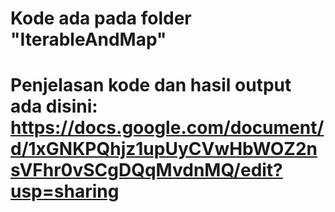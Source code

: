 # Kode ada pada folder "IterableAndMap"
# Penjelasan kode dan hasil output ada disini: https://docs.google.com/document/d/1xGNKPQhjz1upUyCVwHbWOZ2nsVFhr0vSCgDQqMvdnMQ/edit?usp=sharing
